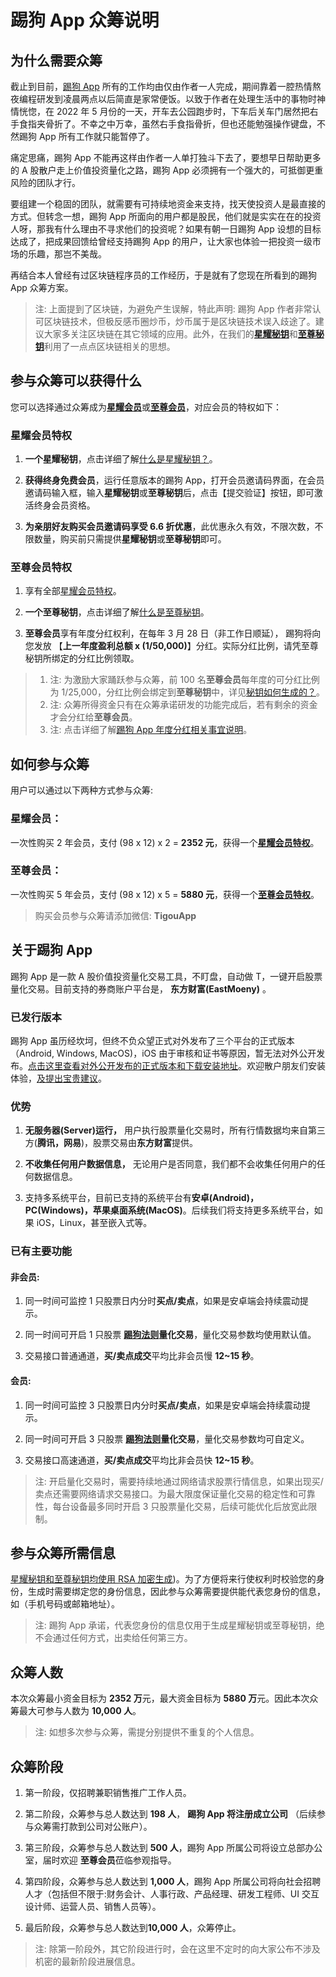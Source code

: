 # 踢狗 App 众筹说明

## 为什么需要众筹

截止到目前，[踢狗 App](https://gitee.com/TiGou/tigou_rule/releases) 所有的工作均由仅由作者一人完成，期间靠着一腔热情熬夜编程研发到凌晨两点以后简直是家常便饭。以致于作者在处理生活中的事物时神情恍惚，在 2022 年 5 月份的一天，开车去公园跑步时，下车后关车门居然把右手食指夹骨折了。不幸之中万幸，虽然右手食指骨折，但也还能勉强操作键盘，不然踢狗 App 所有工作就只能暂停了。

痛定思痛，踢狗 App 不能再这样由作者一人单打独斗下去了，要想早日帮助更多的 A 股散户走上价值投资量化之路，踢狗 App 必须拥有一个强大的，可抵御更重风险的团队才行。

要组建一个稳固的团队，就需要有可持续地资金来支持，找天使投资人是最直接的方式。但转念一想，踢狗 App 所面向的用户都是股民，他们就是实实在在的投资人呀，那我有什么理由不寻求他们的投资呢？如果有朝一日踢狗 App 设想的目标达成了，把成果回馈给曾经支持踢狗 App 的用户，让大家也体验一把投资一级市场的乐趣，那岂不美哉。

再结合本人曾经有过区块链程序员的工作经历，于是就有了您现在所看到的踢狗 App 众筹方案。

> 注: 上面提到了区块链，为避免产生误解，特此声明: 踢狗 App 作者非常认可区块链技术，但极反感币圈炒币，炒币属于是区块链技术误入歧途了。建议大家多关注区块链在其它领域的应用。此外，在我们的[**星耀秘钥**](./qa/%E4%BB%80%E4%B9%88%E6%98%AF%E6%98%9F%E8%80%80%E7%A7%98%E9%92%A5%E5%92%8C%E8%87%B3%E5%B0%8A%E7%A7%98%E9%92%A5%EF%BC%9F.md#星耀秘钥)和[**至尊秘钥**](./qa/%E4%BB%80%E4%B9%88%E6%98%AF%E6%98%9F%E8%80%80%E7%A7%98%E9%92%A5%E5%92%8C%E8%87%B3%E5%B0%8A%E7%A7%98%E9%92%A5%EF%BC%9F.md#至尊秘钥)利用了一点点区块链相关的思想。

## 参与众筹可以获得什么

您可以选择通过众筹成为[**星耀会员**](#星耀会员)或[**至尊会员**](#至尊会员)，对应会员的特权如下：

### 星耀会员特权

1. **一个星耀秘钥**，点击详细了解[什么是星耀秘钥？](./qa/%E4%BB%80%E4%B9%88%E6%98%AF%E6%98%9F%E8%80%80%E7%A7%98%E9%92%A5%E5%92%8C%E8%87%B3%E5%B0%8A%E7%A7%98%E9%92%A5%EF%BC%9F.md#星耀秘钥)。

1. **获得终身免费会员**，运行任意版本的踢狗 App，打开会员邀请码界面，在会员邀请码输入框，输入**星耀秘钥**或**至尊秘钥**后，点击【提交验证】按钮，即可激活终身会员资格。

1. **为亲朋好友购买会员邀请码享受 6.6 折优惠**，此优惠永久有效，不限次数，不限数量，购买前只需提供**星耀秘钥**或**至尊秘钥**即可。

### 至尊会员特权

1. 享有全部[星耀会员特权](#星耀会员特权)。

1. **一个至尊秘钥**，点击详细了解[什么是至尊秘钥](./qa/%E4%BB%80%E4%B9%88%E6%98%AF%E6%98%9F%E8%80%80%E7%A7%98%E9%92%A5%E5%92%8C%E8%87%B3%E5%B0%8A%E7%A7%98%E9%92%A5%EF%BC%9F.md#至尊秘钥)。

1. **至尊会员**享有年度分红权利，在每年 3 月 28 日（非工作日顺延）， 踢狗将向您发放 【**上一年度盈利总额 x (1/50,000)**】分红。实际分红比例，请凭至尊秘钥所绑定的分红比例领取。

> 1. 注: 为激励大家踊跃参与众筹，前 100 名**至尊会员**每年度的可分红比例为 1/25,000，分红比例会绑定到**至尊秘钥**中，详见[秘钥如何生成的？](./qa/%E4%BB%80%E4%B9%88%E6%98%AF%E6%98%9F%E8%80%80%E7%A7%98%E9%92%A5%E5%92%8C%E8%87%B3%E5%B0%8A%E7%A7%98%E9%92%A5%EF%BC%9F.md#如何生成)。
> 1. 注: 众筹所得资金只有在众筹承诺研发的功能完成后，若有剩余的资金才会分红给**至尊会员**。
> 1. 注: 点击详细了解[踢狗 App 年度分红相关事宜说明](./qa/%E8%B8%A2%E7%8B%97App%E5%B9%B4%E5%BA%A6%E5%88%86%E7%BA%A2%E7%9B%B8%E5%85%B3%E4%BA%8B%E5%AE%9C%E8%AF%B4%E6%98%8E.md)。

## 如何参与众筹

用户可以通过以下两种方式参与众筹:

### 星耀会员：

一次性购买 2 年会员，支付 (98 x 12) x 2 = **2352 元**，获得一个[**星耀会员特权**](#星耀会员特权)。

### 至尊会员：

一次性购买 5 年会员，支付 (98 x 12) x 5 = **5880 元**，获得一个[**至尊会员特权**](#至尊会员特权)。

> 购买会员参与众筹请添加微信: **TigouApp**

## 关于踢狗 App

踢狗 App 是一款 A 股价值投资量化交易工具，不盯盘，自动做 T，一键开启股票量化交易。目前支持的券商账户平台是， **东方财富(EastMoeny)** 。

### 已发行版本

踢狗 App 虽历经坎坷，但终不负众望正式对外发布了三个平台的正式版本（Android, Windows, MacOS)，iOS 由于审核和证书等原因，暂无法对外公开发布。[点击这里查看对外公开发布的正式版本和下载安装地址](https://gitee.com/TiGou/tigou_rule/releases)。欢迎散户朋友们安装体验，[及提出宝贵建议](https://gitee.com/TiGou/tigou_rule/issues)。

### 优势

1. **无服务器(Server)运行，** 用户执行股票量化交易时，所有行情数据均来自第三方(**腾讯，网易**)，股票交易由**东方财富**提供。

1. **不收集任何用户数据信息，** 无论用户是否同意，我们都不会收集任何用户的任何数据信息。

1. 支持多系统平台，目前已支持的系统平台有**安卓(Android)，PC(Windows)，苹果桌面系统(MacOS)**。后续我们将支持更多系统平台，如果 iOS，Linux，甚至嵌入式等。

### 已有主要功能

#### 非会员:

1. 同一时间可监控 1 只股票日内分时**买点/卖点**，如果是安卓端会持续震动提示。

1. 同一时间可开启 1 只股票 **[踢狗法则](./README.md)量化交易**，量化交易参数均使用默认值。

1. 交易接口普通通道，**买/卖点成交**平均比非会员慢 **12~15 秒**。

#### 会员:

1. 同一时间可监控 3 只股票日内分时**买点/卖点**，如果是安卓端会持续震动提示。

1. 同一时间可开启 3 只股票 **[踢狗法则](./README.md)量化交易**，量化交易参数均可自定义。

1. 交易接口高速通道，**买/卖点成交**平均比非会员快 **12~15 秒**。

> 注: 开启量化交易时，需要持续地通过网络请求股票行情信息，如果出现买/卖点还需要网络请求交易接口。为最大限度保证量化交易的稳定性和可靠性，每台设备最多同时开启 3 只股票量化交易，后续可能优化后放宽此限制。

## 参与众筹所需信息

[星耀秘钥和至尊秘钥均使用 RSA 加密生成](./qa/%E4%BB%80%E4%B9%88%E6%98%AF%E6%98%9F%E8%80%80%E7%A7%98%E9%92%A5%E5%92%8C%E8%87%B3%E5%B0%8A%E7%A7%98%E9%92%A5%EF%BC%9F.md))。为了方便将来行使权利时校验您的身份，生成时需要绑定您的身份信息，因此参与众筹需要提供能代表您身份的信息，如（手机号码或邮箱地址）。

> 注: 踢狗 App 承诺，代表您身份的信息仅用于生成星耀秘钥或至尊秘钥，绝不会通过任何方式，出卖给任何第三方。

## 众筹人数

本次众筹最小资金目标为 **2352 万**元，最大资金目标为 **5880 万**元。因此本次众筹最大可参与人数为 **10,000 人**。

> 注: 如想多次参与众筹，需提分别提供不重复的个人信息。

## 众筹阶段

1. 第一阶段，仅招聘兼职销售推广工作人员。

1. 第二阶段，众筹参与总人数达到 **198 人**， **踢狗 App 将注册成立公司** （后续参与众筹需打款到公司对公账户）。

1. 第三阶段，众筹参与总人数达到 **500 人**，踢狗 App 所属公司将设立总部办公室，届时欢迎 **至尊会员**莅临参观指导。

1. 第四阶段，众筹参与总人数达到 **1,000 人**，踢狗 App 所属公司将向社会招聘人才（包括但不限于:财务会计、人事行政、产品经理、研发工程师、UI 交互设计师、运营人员、销售人员等）。

1. 最后阶段，众筹参与总人数达到**10,000 人**，众筹停止。

> 注: 除第一阶段外，其它阶段进行时，会在这里不定时的向大家公布不涉及机密的最新阶段进展信息。
